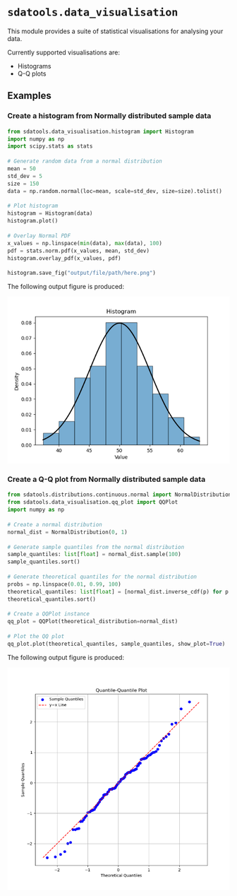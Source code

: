 # `sdatools.data_visualisation`

This module provides a suite of statistical visualisations for analysing your data.

Currently supported visualisations are:

- Histograms
- Q-Q plots

## Examples

### Create a histogram from Normally distributed sample data

```python
from sdatools.data_visualisation.histogram import Histogram
import numpy as np
import scipy.stats as stats

# Generate random data from a normal distribution
mean = 50
std_dev = 5
size = 150
data = np.random.normal(loc=mean, scale=std_dev, size=size).tolist()

# Plot histogram
histogram = Histogram(data)
histogram.plot()

# Overlay Normal PDF
x_values = np.linspace(min(data), max(data), 100)
pdf = stats.norm.pdf(x_values, mean, std_dev)
histogram.overlay_pdf(x_values, pdf)

histogram.save_fig("output/file/path/here.png")
```

The following output figure is produced:

<picture align="center">
  <source media="(prefers-color-scheme: dark)" srcset="fig1.png">
  <img alt="Histogram of data sampled from a Normal distribution, with Normal PDF overlay" src="fig1.png">
</picture>

### Create a Q-Q plot from Normally distributed sample data

```python
from sdatools.distributions.continuous.normal import NormalDistribution
from sdatools.data_visualisation.qq_plot import QQPlot
import numpy as np

# Create a normal distribution
normal_dist = NormalDistribution(0, 1)

# Generate sample quantiles from the normal distribution
sample_quantiles: list[float] = normal_dist.sample(100)
sample_quantiles.sort()

# Generate theoretical quantiles for the normal distribution
probs = np.linspace(0.01, 0.99, 100)
theoretical_quantiles: list[float] = [normal_dist.inverse_cdf(p) for p in probs]
theoretical_quantiles.sort()

# Create a QQPlot instance
qq_plot = QQPlot(theoretical_distribution=normal_dist)

# Plot the QQ plot
qq_plot.plot(theoretical_quantiles, sample_quantiles, show_plot=True)
```

The following output figure is produced:

<picture align="center">
  <source media="(prefers-color-scheme: dark)" srcset="fig2.png">
  <img alt="Q-Q plot of data sampled from a Normal distribution" src="fig2.png">
</picture>